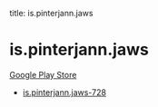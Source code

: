 title: is.pinterjann.jaws
# is.pinterjann.jaws


[Google Play Store](https://play.google.com/store/apps/details?id=is.pinterjann.jaws)


* [is.pinterjann.jaws-728](./is.pinterjann.jaws-728/)